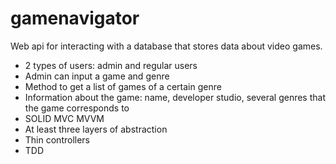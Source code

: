 # gamenavigator

Web api for interacting with a database that stores data about video games.

* 2 types of users: admin and regular users
* Admin can input a game and genre
* Method to get a list of games of a certain genre
* Information about the game: name, developer studio, several genres that the game corresponds to
* SOLID MVC MVVM
* At least three layers of abstraction
* Thin controllers
* TDD
